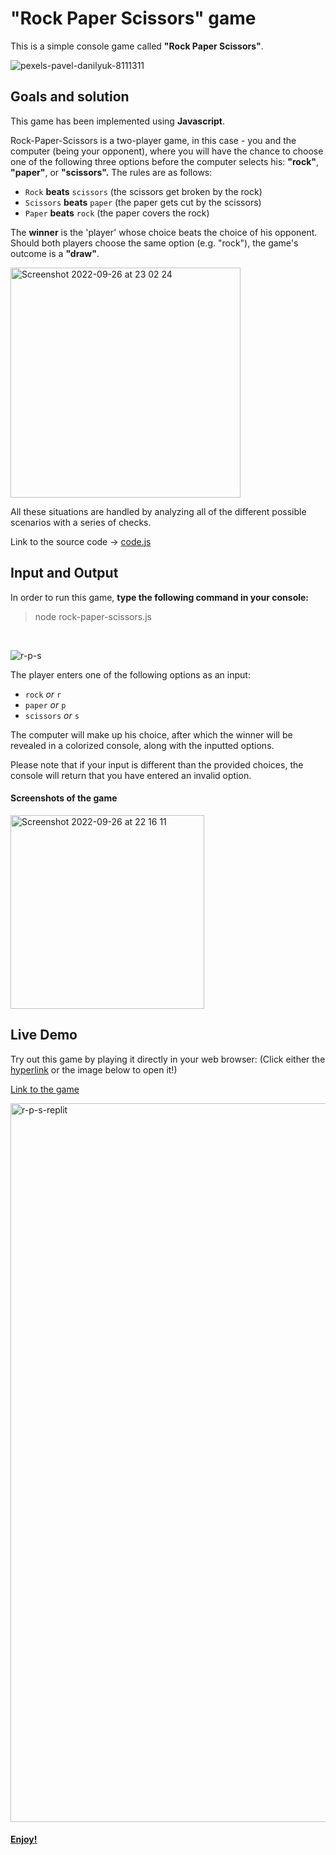 # "Rock Paper Scissors" game
This is a simple console game called **"Rock Paper Scissors"**.

![pexels-pavel-danilyuk-8111311](https://user-images.githubusercontent.com/110429874/192363118-1c8ab4ac-9b46-4427-a282-df5ef25c67bf.jpg)


## Goals and solution
This game has been implemented using **Javascript**.

Rock-Paper-Scissors is a two-player game, in this case - you and the computer (being your opponent), where you will have the chance to choose one of the following three options before the computer selects his: **"rock"**, **"paper"**, or **"scissors".** The rules are as follows: 

- `Rock` **beats** `scissors` (the scissors get broken by the rock)
- `Scissors` **beats** `paper` (the paper gets cut by the scissors)
- `Paper` **beats** `rock` (the paper covers the rock)

The **winner** is the 'player' whose choice beats the choice of his opponent. Should both players choose the same option (e.g. "rock"), the game's outcome is a **"draw"**.

<img width="368" alt="Screenshot 2022-09-26 at 23 02 24" src="https://user-images.githubusercontent.com/110429874/192369337-f555ede1-8951-4a72-89b0-48885ce9fa90.png">

All these situations are handled by analyzing all of the different possible scenarios with a series of checks.

Link to the source code -> [code.js](https://github.com/danielzlatanov/rock-paper-scissors/blob/main/rock-paper-scissors.js)
## Input and Output

In order to run this game, **type the following command in your console:**
>node rock-paper-scissors.js
<br>

![r-p-s](https://user-images.githubusercontent.com/110429874/192382612-cadfdbb6-477a-43ac-93f3-eadd941c0297.png)

The player enters one of the following options as an input:

- `rock` *or* `r`
- `paper` *or* `p`
- `scissors` *or* `s`

The computer will make up his choice, after which the winner will be revealed in a colorized console, along with the inputted options.

Please note that if your input is different than the provided choices, the console will return that you have entered an invalid option.

#### Screenshots of the game

<img width="310" alt="Screenshot 2022-09-26 at 22 16 11" src="https://user-images.githubusercontent.com/110429874/192362011-fc3f1818-cc64-4fe8-9485-f8532b24e007.png">

## Live Demo

Try out this game by playing it directly in your web browser: (Click either the [hyperlink](https://replit.com/@danielzlatanov/rock-paper-scissors#rock-paper-scissors.js) or the image below to open it!)

[Link to the game](https://replit.com/@danielzlatanov/rock-paper-scissors#rock-paper-scissors.js)

<a href="https://replit.com/@danielzlatanov/rock-paper-scissors#rock-paper-scissors.js">
<img width="1150" alt="r-p-s-replit" src="https://user-images.githubusercontent.com/110429874/192383092-c2280ce7-4122-4e1c-bd44-96dfd861ad2f.png">

#### Enjoy!
